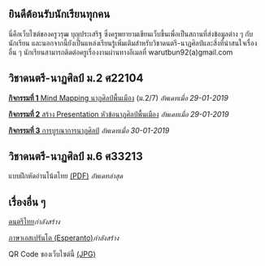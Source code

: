 
<h2>ยินดีต้อนรับนักเรียนทุกคน</h2>
	<p>นี่คือเว็บไซต์ของครูวรุฒ บุญประเสริฐ ซึ่งครูพยายามเขียนเว็บขึ้นเพื่อเป็นสถานที่ส่งข้อมูลต่าง ๆ กับนักเรียน และนอกจากนี้ยังเป็นแหล่งเรียนรู้เพิ่มเติมสำหรับวิชาดนตรี-นาฏศิลป์และสิ่งที่น่าสนใจเรื่องอื่น ๆ นักเรียนสามารถติดต่อครูเรื่องงานผ่านทางอีเมลที่ warutbun92(a)gmail.com</p>

<h2>วิชาดนตรี-นาฏศิลป์ ม.2 ศ22104</h2>
	<p><a href="./m2/mind-mapping.html"><b>กิจกรรมที่ 1</b> Mind Mapping นาฏศิลป์พื้นเมือง</a> (ม.2/7) <i>อัพเดทเมื่อ 29-01-2019</i></p>
	<p><a href="./m2/hejmtaskoj.html"><b>กิจกรรมที่ 2</b> สร้าง Presentation หัวข้อนาฏศิลป์พื้นเมือง</a> <i>อัพเดทเมื่อ 29-01-2019</i></p>
	<p><a href="./m2/integration.html"><b>กิจกรรมที่ 3</b> การบูรณาการนาฏศิลป์</a> <i>อัพเดทเมื่อ 30-01-2019</i></p>


<div class="colona">
<h2>วิชาดนตรี-นาฏศิลป์ ม.6 ศ33213</h2>
	<p>แบบฝึกหัดอ่านโน้ตไทย <a href="./m6/taja-muziknoto.pdf">(PDF)</a> <i>อัพเดทล่าสุด</i></p>

<h2>เรื่องอื่น ๆ </h2>
	<p><a href="">ดนตรีไทย</a><i>กำลังสร้าง</i></p>
	<p><a href="">ภาษาเอสเปรันโต (Esperanto)</a><i>กำลังสร้าง</i></p>
	<p>QR Code ของเว็บไซต์นี้ <a href="qr-code.jpg">(JPG)</a></p>

